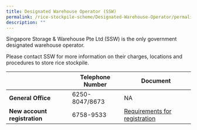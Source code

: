 ```yaml
---
title: Designated Warehouse Operator (SSW)
permalink: /rice-stockpile-scheme/Designated-Warehouse-Operator/permalink
description: ""
---
```


Singapore Storage & Warehouse Pte Ltd (SSW) is the only government designated warehouse operator. 

Please contact SSW for more information on their charges, locations and procedures to store rice stockpile.


|  | Telephone Number | Document|
| -- | -------- | ----|
| **General Office**   | 6250-8047/8673     | NA |
| **New account registration** | 6758-9533 | [Requirements for registration](/files/Requirements%20for%20registration.pdf)